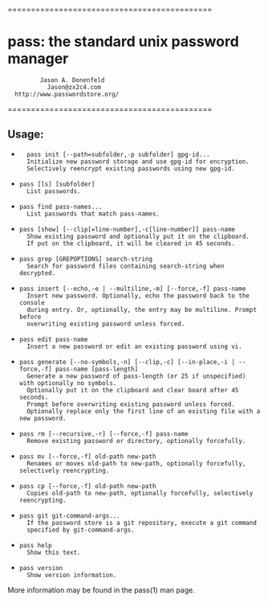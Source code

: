 ============================================
# pass: the standard unix password manager 
             Jason A. Donenfeld           
               Jason@zx2c4.com            
      http://www.passwordstore.org/       
============================================

## Usage:

*       pass init [--path=subfolder,-p subfolder] gpg-id...
        Initialize new password storage and use gpg-id for encryption.
        Selectively reencrypt existing passwords using new gpg-id.

*     pass [ls] [subfolder]
        List passwords.

*     pass find pass-names...
        List passwords that match pass-names.

*     pass [show] [--clip[=line-number],-c[line-number]] pass-name
        Show existing password and optionally put it on the clipboard.
        If put on the clipboard, it will be cleared in 45 seconds.

*     pass grep [GREPOPTIONS] search-string
        Search for password files containing search-string when decrypted.

*     pass insert [--echo,-e | --multiline,-m] [--force,-f] pass-name
        Insert new password. Optionally, echo the password back to the console
        during entry. Or, optionally, the entry may be multiline. Prompt before
        overwriting existing password unless forced.

*     pass edit pass-name
        Insert a new password or edit an existing password using vi.

*     pass generate [--no-symbols,-n] [--clip,-c] [--in-place,-i | --force,-f] pass-name [pass-length]
        Generate a new password of pass-length (or 25 if unspecified) with optionally no symbols.
        Optionally put it on the clipboard and clear board after 45 seconds.
        Prompt before overwriting existing password unless forced.
        Optionally replace only the first line of an existing file with a new password.

*     pass rm [--recursive,-r] [--force,-f] pass-name
        Remove existing password or directory, optionally forcefully.

*     pass mv [--force,-f] old-path new-path
        Renames or moves old-path to new-path, optionally forcefully, selectively reencrypting.

*     pass cp [--force,-f] old-path new-path
        Copies old-path to new-path, optionally forcefully, selectively reencrypting.

*     pass git git-command-args...
        If the password store is a git repository, execute a git command
        specified by git-command-args.

*     pass help
        Show this text.

*     pass version
        Show version information.

More information may be found in the pass(1) man page.

